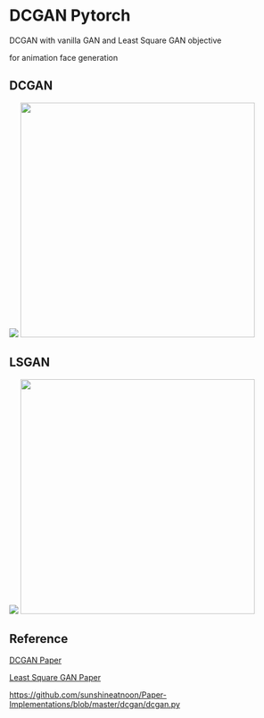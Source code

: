 # DCGAN Pytorch
DCGAN with vanilla GAN  and Least Square GAN objective

for animation face generation

## DCGAN

<img src="https://github.com/kevinlyu/DCGAN_Pytorch/blob/master/img/dcgan_sample.png"/> <img src="https://github.com/kevinlyu/DCGAN_Pytorch/blob/master/img/dcgan_loss.png" width="420" />



## LSGAN
<img src="https://github.com/kevinlyu/DCGAN_Pytorch/blob/master/img/lsgan_sample.png"/> <img src="https://github.com/kevinlyu/DCGAN_Pytorch/blob/master/img/lsgan_loss.png" width="420" />


## Reference
[DCGAN Paper](https://arxiv.org/pdf/1511.06434.pdf)

[Least Square GAN Paper](https://arxiv.org/pdf/1611.04076.pdf)

https://github.com/sunshineatnoon/Paper-Implementations/blob/master/dcgan/dcgan.py
